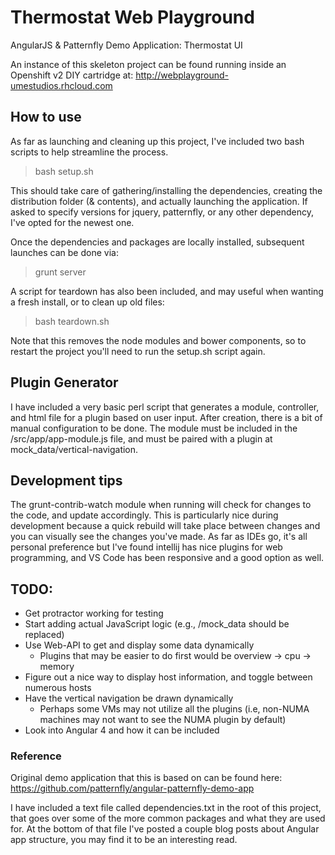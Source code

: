 # Thermostat Web Playground

AngularJS & Patternfly Demo Application: Thermostat UI

An instance of this skeleton project can be found running inside an Openshift v2 DIY cartridge at: http://webplayground-umestudios.rhcloud.com

## How to use

As far as launching and cleaning up this project, I've included two bash scripts to help streamline the process.

> bash setup.sh

This should take care of gathering/installing the dependencies, creating the distribution folder (& contents), and actually launching the application. If asked to specify versions for jquery, patternfly, or any other dependency, I've opted for the newest one.

Once the dependencies and packages are locally installed, subsequent launches can be done via:

> grunt server

A script for teardown has also been included, and may useful when wanting a fresh install, or to clean up old files:

> bash teardown.sh

Note that this removes the node modules and bower components, so to restart the project you'll need to run the setup.sh script again.

## Plugin Generator

I have included a very basic perl script that generates a module, controller, and html file for a plugin based on user input. After creation, there is a bit of manual configuration to be done. The module must be included in the /src/app/app-module.js file, and must be paired with a plugin at mock_data/vertical-navigation. 

## Development tips

The grunt-contrib-watch module when running will check for changes to the code, and update accordingly. This is particularly nice during development because a quick rebuild will take place between changes and you can visually see the changes you've made. As far as IDEs go, it's all personal preference but I've found intellij has nice plugins for web programming, and VS Code has been responsive and a good option as well.

## TODO:
- Get protractor working for testing
- Start adding actual JavaScript logic (e.g., /mock_data should be replaced)
- Use Web-API to get and display some data dynamically
  - Plugins that may be easier to do first would be overview -> cpu -> memory
- Figure out a nice way to display host information, and toggle between numerous hosts
- Have the vertical navigation be drawn dynamically
  - Perhaps some VMs may not utilize all the plugins (i.e, non-NUMA machines may not want to see the NUMA plugin by default)
- Look into Angular 4 and how it can be included  
  
### Reference

Original demo application that this is based on can be found here: https://github.com/patternfly/angular-patternfly-demo-app

I have included a text file called dependencies.txt in the root of this project, that goes over some of the more common packages and what they are used for. At the bottom of that file I've posted a couple blog posts about Angular app structure, you may find it to be an interesting read.
